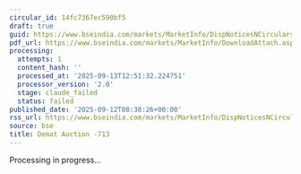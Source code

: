 ```yaml
---
circular_id: 14fc7367ec590bf5
draft: true
guid: https://www.bseindia.com/markets/MarketInfo/DispNoticesNCirculars.aspx?Noticeid={F124281F-E091-4B9A-9A41-3901FA286D01}&noticeno=20250912-41&dt=09/12/2025&icount=41&totcount=103&flag=0
pdf_url: https://www.bseindia.com/markets/MarketInfo/DownloadAttach.aspx?id=20250912-41&attachedId=83c8e0d9-133d-489d-979e-1ae90350373e
processing:
  attempts: 1
  content_hash: ''
  processed_at: '2025-09-13T12:51:32.224751'
  processor_version: '2.0'
  stage: claude_failed
  status: failed
published_date: '2025-09-12T08:38:26+00:00'
rss_url: https://www.bseindia.com/markets/MarketInfo/DispNoticesNCirculars.aspx?Noticeid={F124281F-E091-4B9A-9A41-3901FA286D01}&noticeno=20250912-41&dt=09/12/2025&icount=41&totcount=103&flag=0
source: bse
title: Demat Auction -713
---
```


Processing in progress...